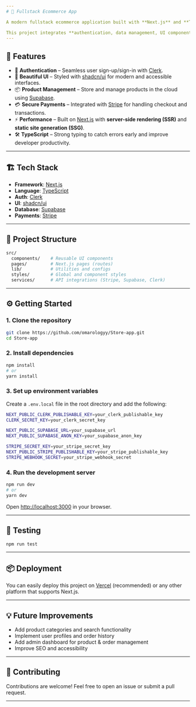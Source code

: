 ```yaml
---
# 🛒 Fullstack Ecommerce App

A modern fullstack ecommerce application built with **Next.js** and **TypeScript**, designed for scalability, security, and a smooth user experience.

This project integrates **authentication, data management, UI components, and payments** to provide a production-ready ecommerce solution.
---
```


## 🚀 Features

- 🔑 **Authentication** – Seamless user sign-up/sign-in with [Clerk](https://clerk.dev).
- 🎨 **Beautiful UI** – Styled with [shadcn/ui](https://ui.shadcn.com) for modern and accessible interfaces.
- 📦 **Product Management** – Store and manage products in the cloud using [Supabase](https://supabase.com).
- 💳 **Secure Payments** – Integrated with [Stripe](https://stripe.com) for handling checkout and transactions.
- ⚡ **Performance** – Built on [Next.js](https://nextjs.org) with **server-side rendering (SSR)** and **static site generation (SSG)**.
- 🛠 **TypeScript** – Strong typing to catch errors early and improve developer productivity.

---

## 🏗️ Tech Stack

- **Framework**: [Next.js](https://nextjs.org)
- **Language**: [TypeScript](https://www.typescriptlang.org)
- **Auth**: [Clerk](https://clerk.dev)
- **UI**: [shadcn/ui](https://ui.shadcn.com)
- **Database**: [Supabase](https://supabase.com)
- **Payments**: [Stripe](https://stripe.com)

---

## 📂 Project Structure

```bash
src/
  components/    # Reusable UI components
  pages/         # Next.js pages (routes)
  lib/           # Utilities and configs
  styles/        # Global and component styles
  services/      # API integrations (Stripe, Supabase, Clerk)
```

---

## ⚙️ Getting Started

### 1. Clone the repository

```bash
git clone https://github.com/omarologyy/Store-app.git
cd Store-app
```

### 2. Install dependencies

```bash
npm install
# or
yarn install
```

### 3. Set up environment variables

Create a `.env.local` file in the root directory and add the following:

```bash
NEXT_PUBLIC_CLERK_PUBLISHABLE_KEY=your_clerk_publishable_key
CLERK_SECRET_KEY=your_clerk_secret_key

NEXT_PUBLIC_SUPABASE_URL=your_supabase_url
NEXT_PUBLIC_SUPABASE_ANON_KEY=your_supabase_anon_key

STRIPE_SECRET_KEY=your_stripe_secret_key
NEXT_PUBLIC_STRIPE_PUBLISHABLE_KEY=your_stripe_publishable_key
STRIPE_WEBHOOK_SECRET=your_stripe_webhook_secret
```

### 4. Run the development server

```bash
npm run dev
# or
yarn dev
```

Open [http://localhost:3000](http://localhost:3000) in your browser.

---

## 🧪 Testing

```bash
npm run test
```

---

## 📦 Deployment

You can easily deploy this project on [Vercel](https://vercel.com) (recommended) or any other platform that supports Next.js.

---

## 💡 Future Improvements

- Add product categories and search functionality
- Implement user profiles and order history
- Add admin dashboard for product & order management
- Improve SEO and accessibility

---

## 🤝 Contributing

Contributions are welcome! Feel free to open an issue or submit a pull request.

---
